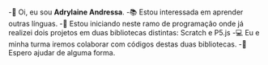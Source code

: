 -🥰 Oi, eu sou **Adrylaine Andressa**.
-📚 Estou interessada em aprender outras línguas.
-📝 Estou iniciando neste ramo de programação onde já realizei dois projetos em duas bibliotecas distintas: Scratch e P5.js
-💻 Eu e minha turma iremos colaborar com códigos destas duas bibliotecas.
-🌸 Espero ajudar de alguma forma. 

<!---
Adrylaine0103/Adrylaine0103 is a ✨ special ✨ repository because its `README.md` (this file) appears on your GitHub profile.
You can click the Preview link to take a look at your changes.
--->
